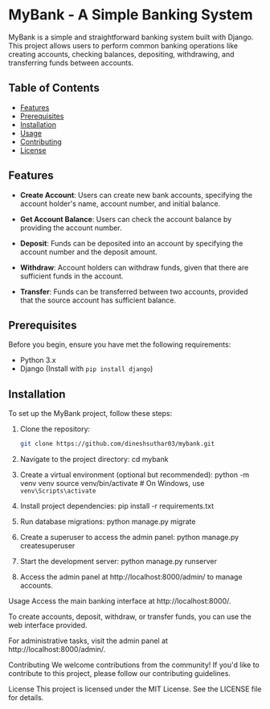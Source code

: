 # MyBank - A Simple Banking System

MyBank is a simple and straightforward banking system built with Django. This project allows users to perform common banking operations like creating accounts, checking balances, depositing, withdrawing, and transferring funds between accounts.

## Table of Contents

- [Features](#features)
- [Prerequisites](#prerequisites)
- [Installation](#installation)
- [Usage](#usage)
- [Contributing](#contributing)
- [License](#license)

## Features

- **Create Account**: Users can create new bank accounts, specifying the account holder's name, account number, and initial balance.

- **Get Account Balance**: Users can check the account balance by providing the account number.

- **Deposit**: Funds can be deposited into an account by specifying the account number and the deposit amount.

- **Withdraw**: Account holders can withdraw funds, given that there are sufficient funds in the account.

- **Transfer**: Funds can be transferred between two accounts, provided that the source account has sufficient balance.

## Prerequisites

Before you begin, ensure you have met the following requirements:

- Python 3.x
- Django (Install with `pip install django`)

## Installation

To set up the MyBank project, follow these steps:

1. Clone the repository:

   ```bash
   git clone https://github.com/dineshsuthar03/mybank.git
2. Navigate to the project directory:
  cd mybank
3.  Create a virtual environment (optional but recommended):
  python -m venv venv
source venv/bin/activate  # On Windows, use `venv\Scripts\activate`
4. Install project dependencies:
  pip install -r requirements.txt
5. Run database migrations:
  python manage.py migrate
6. Create a superuser to access the admin panel:
  python manage.py createsuperuser
7. Start the development server:
  python manage.py runserver
8. Access the admin panel at http://localhost:8000/admin/ to manage accounts.

Usage
Access the main banking interface at http://localhost:8000/.

To create accounts, deposit, withdraw, or transfer funds, you can use the web interface provided.

For administrative tasks, visit the admin panel at http://localhost:8000/admin/.

Contributing
We welcome contributions from the community! If you'd like to contribute to this project, please follow our contributing guidelines.

License
This project is licensed under the MIT License. See the LICENSE file for details.
